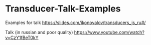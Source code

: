 # Transducer-Talk-Examples
Examples for talk https://slides.com/ikonovalov/transducers_js_ru#/

Talk (in russian and poor quality) https://www.youtube.com/watch?v=CzY1fBeT0kY
